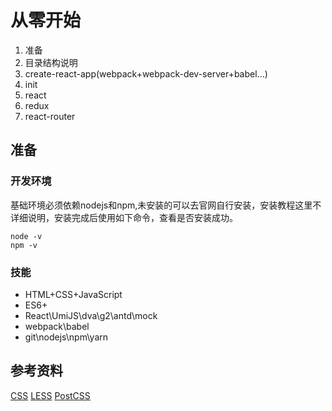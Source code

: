 # 从零开始

1. 准备
2. 目录结构说明
3. create-react-app(webpack+webpack-dev-server+babel...)
4. init
5. react
6. redux
7. react-router


## 准备

### 开发环境
基础环境必须依赖nodejs和npm,未安装的可以去官网自行安装，安装教程这里不详细说明，安装完成后使用如下命令，查看是否安装成功。
```
node -v
npm -v
```

### 技能
- HTML+CSS+JavaScript
- ES6+
- React\UmiJS\dva\g2\antd\mock
- webpack\babel
- git\nodejs\npm\yarn


## 参考资料

[CSS](https://developer.mozilla.org/zh-CN/docs/Web/CSS/Reference)
[LESS](http://lesscss.org/)
[PostCSS](https://postcss.org/)
